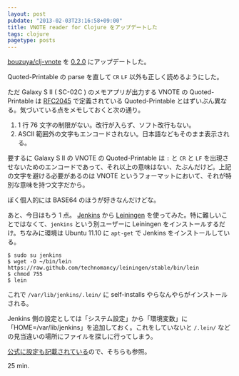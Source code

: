 ```yaml
---
layout: post
pubdate: "2013-02-03T23:16:58+09:00"
title: VNOTE reader for Clojure をアップデートした
tags: clojure
pagetype: posts
---
```

[bouzuya/clj-vnote][clj-vnote] を [0.2.0][clj-vnote-0.2.0] にアップデートした。

Quoted-Printable の parse を直して `CR` `LF` 以外も正しく読めるようにした。

ただ Galaxy S II ( SC-02C ) のメモアプリが出力する VNOTE の Quoted-Printable は [RFC2045][rfc2045] で定義されている Quoted-Printable とはずいぶん異なる。気づいている点をメモしておくと次の通り。

1. 1 行 76 文字の制限がない。改行が入らず、ソフト改行もない。
2. ASCII 範囲外の文字もエンコードされない。日本語などもそのまま表示される。

要するに Galaxy S II の VNOTE の Quoted-Printable は `:` と `CR` と `LF` を出現させないためのエンコードであって、それ以上の意味はない、たぶんだけど。上記の文字を避ける必要があるのは VNOTE というフォーマットにおいて、それが特別な意味を持つ文字だから。

ぼく個人的には BASE64 のほうが好きなんだけどな。

あと、今日はもう 1 点。 [Jenkins][jenkins] から [Leiningen][leiningen] を使ってみた。特に難しいことではなくて、`jenkins` という別ユーザーに Leiningen をインストールするだけ。ちなみに環境は Ubuntu 11.10 に `apt-get` で Jenkins をインストールしている。

    $ sudo su jenkins
    $ wget -O ~/bin/lein https://raw.github.com/technomancy/leiningen/stable/bin/lein
    $ chmod 755
    $ lein

これで `/var/lib/jenkins/.lein/` に self-installs やらなんやらがインストールされる。

Jenkins 側の設定としては「システム設定」から「環境変数」に「HOME=/var/lib/jenkins」を追加しておく。これをしていないと `/.lein/` などの見当違いの場所にファイルを探しに行ってしまう。

[公式に設定も記載されている](https://github.com/technomancy/leiningen/wiki/Jenkins)ので、そちらも参照。

25 min.

[clj-vnote]: https://github.com/bouzuya/clj-vnote/
[clj-vnote-0.2.0]: https://github.com/bouzuya/clj-vnote/tree/0.2.0
[rfc2045]: http://www.ietf.org/rfc/rfc2045.txt
[leiningen]: http://leiningen.org/
[jenkins]: http://jenkins-ci.org/

